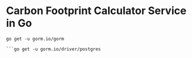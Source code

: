 # Carbon Footprint Calculator Service in Go
```
go get -u gorm.io/gorm

```go get -u gorm.io/driver/postgres
